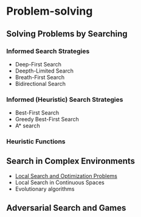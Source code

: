 # Problem-solving

## Solving Problems by Searching

### Informed Search Strategies

* Deep-First Search
* Deepth-Limited Search
* Breath-First Search
* Bidirectional Search

### Informed (Heuristic) Search Strategies

* Best-First Search
* Greedy Best-First Search
* A* search

### Heuristic Functions

## Search in Complex Environments

* [Local Search and Optimization Problems](./TUTORIAL/SECTIONS/local_search_and_optimization_problems.html)
* Local Search in Continuous Spaces
* Evolutionary algorithms

## Adversarial Search and Games
